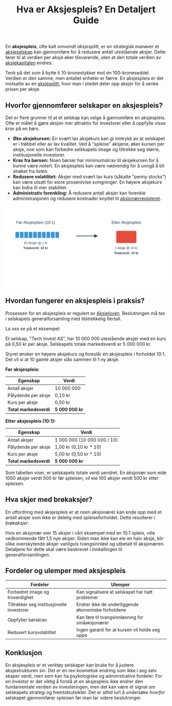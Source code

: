 ﻿---
title: "Hva er Aksjespleis? En Detaljert Guide"
seoTitle: "Hva er Aksjespleis? En Detaljert Guide"
meta_description: 'En **aksjespleis**, ofte kalt *omvendt aksjesplitt*, er en strategisk manøver et [aksjeselskap](/blogs/regnskap/hva-er-et-aksjeselskap "Hva er et aksjeselskap?...'
slug: hva-er-aksjespleis
type: blog
layout: pages/single
---

En **aksjespleis**, ofte kalt *omvendt aksjesplitt*, er en strategisk manøver et [aksjeselskap](/blogs/regnskap/hva-er-et-aksjeselskap "Hva er et aksjeselskap?") kan gjennomføre for å redusere antall utestående aksjer. Dette fører til at verdien per aksje øker tilsvarende, uten at den totale verdien av [aksjekapitalen](/blogs/regnskap/hva-er-aksjekapital "Hva er aksjekapital?") endres.

Tenk på det som å bytte ti 10-kronestykker mot én 100-kroneseddel. Verdien er den samme, men antallet enheter er færre. En aksjespleis er det motsatte av en [aksjesplitt](/blogs/regnskap/hva-er-aksjesplitt "Hva er en Aksjesplitt? En Komplett Guide"), hvor man i stedet deler opp aksjer for å senke prisen per aksje.

## Hvorfor gjennomfører selskaper en aksjespleis?

Det er flere grunner til at et selskap kan velge å gjennomføre en aksjespleis. Ofte er målet å gjøre aksjen mer attraktiv for investorer eller å oppfylle visse krav på en børs.

*   **Øke aksjekursen:** En svært lav aksjekurs kan gi inntrykk av at selskapet er i trøbbel eller av lav kvalitet. Ved å "spleise" aksjene, øker kursen per aksje, noe som kan forbedre selskapets image og tiltrekke seg større, institusjonelle investorer.
*   **Krav fra børsen:** Noen børser har minimumskrav til aksjekursen for å kunne være notert. En aksjespleis kan være nødvendig for å unngå å bli strøket fra listen.
*   **Redusere volatilitet:** Aksjer med svært lav kurs (såkalte "penny stocks") kan være utsatt for store prosentvise svingninger. En høyere aksjekurs kan bidra til mer stabilitet.
*   **Administrativ forenkling:** Å redusere antall aksjer kan forenkle administrasjonen og redusere kostnader knyttet til [aksjonærregisteret](/blogs/regnskap/hva-er-aksjonaerregisteret "Hva er Aksjonærregisteret?").

![Illustrasjon som viser prosessen av en aksjespleis](aksjespleis-prosess.svg)

## Hvordan fungerer en aksjespleis i praksis?

Prosessen for en aksjespleis er regulert av [Aksjeloven](/blogs/regnskap/hva-er-aksjeloven "Les mer om Aksjeloven"). Beslutningen må tas i selskapets generalforsamling med tilstrekkelig flertall.

La oss se på et eksempel:

Et selskap, "Tech Invest AS", har 10 000 000 utestående aksjer med en kurs på 0,50 kr per aksje. Selskapets totale markedsverdi er 5 000 000 kr.

Styret ønsker en høyere aksjekurs og foreslår en aksjespleis i forholdet 10:1. Det vil si at 10 gamle aksjer slås sammen til 1 ny aksje.

**Før aksjespleis:**

| Egenskap | Verdi |
| --- | --- |
| Antall aksjer | 10 000 000 |
| Pålydende per aksje | 0,10 kr |
| Kurs per aksje | 0,50 kr |
| **Total markedsverdi** | **5 000 000 kr** |

**Etter aksjespleis (10:1):**

| Egenskap | Verdi |
| --- | --- |
| Antall aksjer | 1 000 000 (10 000 000 / 10) |
| Pålydende per aksje | 1,00 kr (0,10 kr * 10) |
| Kurs per aksje | 5,00 kr (0,50 kr * 10) |
| **Total markedsverdi** | **5 000 000 kr** |

Som tabellen viser, er selskapets totale verdi uendret. En aksjonær som eide 1000 aksjer verdt 500 kr før spleisen, vil eie 100 aksjer verdt 500 kr etter spleisen.

## Hva skjer med brøkaksjer?

En utfordring med aksjespleis er at noen aksjonærer kan ende opp med et antall aksjer som ikke er delelig med spleiseforholdet. Dette resulterer i *brøkaksjer*.

Hvis en aksjonær eier 15 aksjer i vårt eksempel med en 10:1 spleis, ville vedkommende fått 1,5 nye aksjer. Siden man ikke kan eie en halv aksje, blir slike overskytende aksjer vanligvis tvangsinnløst og utbetalt til aksjonæren. Detaljene for dette skal være beskrevet i innkallingen til generalforsamlingen.

## Fordeler og ulemper med aksjespleis

| Fordeler | Ulemper |
| --- | --- |
| Forbedret image og troverdighet | Kan signalisere at selskapet har hatt problemer |
| Tiltrekker seg institusjonelle investorer | Endrer ikke de underliggende økonomiske forholdene |
| Oppfyller børskrav | Kan føre til tvangsinnløsning for småaksjonærer |
| Redusert kursvolatilitet | Ingen garanti for at kursen vil holde seg oppe |

## Konklusjon

En aksjespleis er et verktøy selskaper kan bruke for å justere aksjestrukturen sin. Det er en ren kosmetisk endring som ikke i seg selv skaper verdi, men som kan ha psykologiske og administrative fordeler. For en investor er det viktig å forstå at en aksjespleis ikke endrer den fundamentale verdien av investeringen, men det kan være et signal om selskapets strategi og fremtidsutsikter. Det er alltid lurt å undersøke *hvorfor* selskapet gjennomfører spleisen før man tar videre beslutninger.











